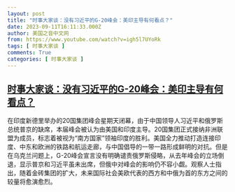 ```yaml
---
layout: post
title: "时事大家谈：没有习近平的G-20峰会：美印主导有何看点？"
date: 2023-09-11T16:11:33.000Z
author: 美国之音中文网
from: https://www.youtube.com/watch?v=igh5l7UYoRk
tags: [ 时事大家谈 ]
comments: True
categories: [ 时事大家谈 ]
---
```

<!--1694448693000-->
[时事大家谈：没有习近平的G-20峰会：美印主导有何看点？](https://www.youtube.com/watch?v=igh5l7UYoRk)
------

<div>
在印度新德里举办的20国集团峰会星期天闭幕，由于中国领导人习近平和俄罗斯总统普京的缺席，本届峰会被认为由美国和印度主导。20国集团正式接纳非洲联盟为成员，标志着被视为“南方国家”领袖印度的胜利。美国全力推动打造连接印度、中东和欧洲的铁路和航运走廊，与中国倡导的一带一路形成鲜明的对抗。但是在乌克兰问题上，G-20峰会宣言没有明确谴责俄罗斯侵略，从去年峰会的立场倒退，显示普京和习近平虽未出席，但俄中对峰会的影响仍不容小觑。观察人士指出，随着金砖集团的扩大，未来国际社会美欧代表的西方和中俄为首的东方之间的较量将愈演愈烈。
</div>
